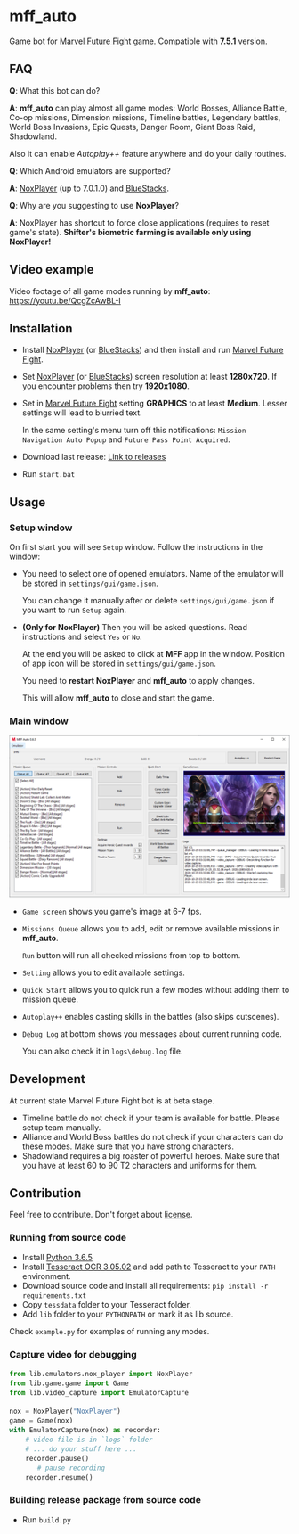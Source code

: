 # mff_auto
Game bot for [Marvel Future Fight](https://play.google.com/store/apps/details?id=com.netmarble.mherosgb&hl=ru) game.
Compatible with **7.5.1** version.

## FAQ
**Q**: What this bot can do?

**A**: **mff_auto** can play almost all game modes: 
  World Bosses, Alliance Battle, Co-op missions, Dimension missions, Timeline battles, Legendary battles, 
  World Boss Invasions, Epic Quests, Danger Room, Giant Boss Raid, Shadowland.

Also it can enable *Autoplay++* feature anywhere and do your daily routines.

**Q**: Which Android emulators are supported?

**A**: [NoxPlayer](https://bignox.com) (up to 7.0.1.0) and [BlueStacks](https://www.bluestacks.com).

**Q**: Why are you suggesting to use **NoxPlayer**?

**A**: NoxPlayer has shortcut to force close applications (requires to reset game's state).
 **Shifter's biometric farming is available only using NoxPlayer!**

## Video example

Video footage of all game modes running by **mff_auto**: https://youtu.be/QcgZcAwBL-I

## Installation

- Install [NoxPlayer](https://bignox.com) (or [BlueStacks](https://www.bluestacks.com))
 and then install and run [Marvel Future Fight](https://play.google.com/store/apps/details?id=com.netmarble.mherosgb).

- Set [NoxPlayer](https://bignox.com)
 (or [BlueStacks](https://www.bluestacks.com))
 screen resolution at least **1280x720**. If you encounter problems then try **1920x1080**.
 
- Set in [Marvel Future Fight](https://play.google.com/store/apps/details?id=com.netmarble.mherosgb) 
  setting **GRAPHICS** to at least **Medium**. Lesser settings will lead to blurried text.

  In the same setting's menu turn off this notifications: 
  `Mission Navigation Auto Popup` and `Future Pass Point Acquired`.

- Download last release: [Link to releases](https://github.com/tmarenko/mff_auto/releases)

- Run `start.bat`

## Usage

### Setup window

On first start you will see `Setup` window. Follow the instructions in the window:
- You need to select one of opened emulators. Name of the emulator will be stored in `settings/gui/game.json`.

  You can change it manually after or delete `settings/gui/game.json` if you want to run `Setup` again.

- **(Only for NoxPlayer)** Then you will be asked questions. Read instructions and select `Yes` or `No`.

  At the end you will be asked to click at **MFF** app in the window. 
  Position of app icon will be stored in `settings/gui/game.json`.
 
  You need to **restart NoxPlayer** and **mff_auto** to apply changes.

  This will allow **mff_auto** to close and start the game.
  
### Main window

![main_window](gui_preview.png)

- `Game screen` shows you game's image at 6-7 fps.

- `Missions Queue` allows you to add, edit or remove available missions in **mff_auto**.

  `Run` button will run all checked missions from top to bottom.
  
- `Setting` allows you to edit available settings.

- `Quick Start` allows you to quick run a few modes without adding them to mission queue.

- `Autoplay++` enables casting skills in the battles (also skips cutscenes).

- `Debug Log` at bottom shows you messages about current running code.

  You can also check it in `logs\debug.log` file.

## Development

At current state Marvel Future Fight bot is at beta stage.

- Timeline battle do not check if your team is available for battle. Please setup team manually.
- Alliance and World Boss battles do not check if your characters can do these modes. 
  Make sure that you have strong characters.
- Shadowland requires a big roaster of powerful heroes. 
  Make sure that you have at least 60 to 90 T2 characters and uniforms for them.

## Contribution

Feel free to contribute. Don't forget about [license](LICENSE).

### Running from source code

- Install [Python 3.6.5](https://www.python.org/downloads/release/python-365)
- Install [Tesseract OCR 3.05.02](https://digi.bib.uni-mannheim.de/tesseract) 
  and add path to Tesseract to your `PATH` environment.
- Download source code and install all requirements: ```pip install -r requirements.txt```
- Copy `tessdata` folder to your Tesseract folder.
- Add `lib` folder to your `PYTHONPATH` or mark it as lib source.

Check `example.py` for examples of running any modes.

### Capture video for debugging

```python
from lib.emulators.nox_player import NoxPlayer
from lib.game.game import Game
from lib.video_capture import EmulatorCapture

nox = NoxPlayer("NoxPlayer")
game = Game(nox)
with EmulatorCapture(nox) as recorder:
    # video file is in `logs` folder
    # ... do your stuff here ...
    recorder.pause()
       # pause recording
    recorder.resume()
```

### Building release package from source code

- Run `build.py`
